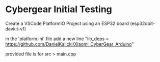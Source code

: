 # Cybergear Initial Testing 

Create a VSCode PlatformIO Project using an ESP32 board (esp32doit-devkit-v1)

in the 'platform.ini' file add a new line "lib_deps = https://github.com/DanielKalicki/Xiaomi_CyberGear_Arduino"

provided file is for src > main.cpp
